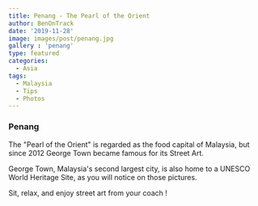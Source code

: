 ```yaml
---
title: Penang - The Pearl of the Orient
author: BenOnTrack
date: '2019-11-28'
image: images/post/penang.jpg
gallery : 'penang'
type: featured
categories:
  - Asia
tags:
  - Malaysia
  - Tips
  - Photos
---
```


### Penang
The "Pearl of the Orient" is regarded as the food capital of Malaysia, but since 2012 George Town became famous for its Street Art.

George Town, Malaysia's second largest city, is also home to a UNESCO World Heritage Site, as you will notice on those pictures.

Sit, relax, and enjoy street art from your coach !

